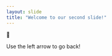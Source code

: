 ```yaml
---
layout: slide
title: "Welcome to our second slide!"
---
```

:punch:

Use the left arrow to go back!
